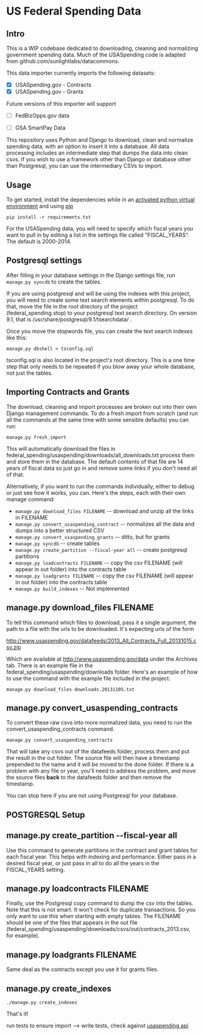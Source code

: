 US Federal Spending Data
=================================================

Intro
---------

This is a WIP codebase dedicated to downloading, cleaning and normalizing government spending data. Much of the USASpending code is adapted from github.com/sunlightlabs/datacommons.

This data importer currently imports the following datasets:

- [x] USASpending.gov - Contracts
- [x] USASpending.gov - Grants

Future versions of this importer will support

- [ ] FedBizOpps.gov data 
- [ ] GSA SmartPay Data


This repository uses Python and Django to download, clean and normalize spending data, with an option to insert it into a database. All data processing includes an intermediate step that dumps the data into clean csvs. If you wish to use a framework other than Django or database other than Postgresql, you can use the intermediary CSVs to import.  


Usage
----------


To get started, install the dependencies while in an [activated python virtual environment](http://docs.python-guide.org/en/latest/dev/virtualenvs/) and using [pip](http://www.pip-installer.org/en/latest/installing.html)

    pip install -r requirements.txt

For the USASpending data, you will need to specify which fiscal years you want to pull in by editing a list in the settings file called "FISCAL_YEARS". The default is 2000-2014.

Postgresql settings
-------------------

After filling in your database settings in the Django settings file, run 
    `manage.py syncdb`
to create the tables.

If you are using postgresql and will be using the indexes with this project, you will need to create some text search elements within postgresql. To do that, move the file in the root directory of the project (federal_spending.stop) to your postgresql text search directory. On version 9.1, that is 
/usr/share/postgresql/9.1/tsearchdata/ .

Once you move the stopwords file, you can create the text search indexes like this: 

    manage.py dbshell < tsconfig.sql  

tsconfig.sql is also located in the project's root directory. This is a one time step that only needs to be repeated if you blow away your whole database, not just the tables. 



Importing Contracts and Grants
------------------------------

The download, cleaning and import processes are broken out into their own Django management commands. To do a fresh import from scratch (and run all the commands at the same time with some sensible defaults) you can run:

    manage.py fresh_import

This will automatically download the files in federal_spending/usaspending/downloads/all_downloads.txt process them and store them in the database. The default contents of that file are 14 years of fiscal data so just go in and remove some links if you don't need all of that.

Alternatively, if you want to run the commands individually, either to debug or just see how it works, you can. Here's the steps, each with their own manage command:

*   `manage.py download_files FILENAME`  -- download and unzip all the links in FILENAME
*   `manage.py convert_usaspending_contract`  -- normalizes all the data and dumps into a better structured CSV
*   `manage.py convert_usaspending_grants`  -- ditto, but for grants
*   `manage.py syncdb`  -- create tables
*   `manage.py create_partition --fiscal-year all`  -- create postgresql partitions
*   `manage.py loadcontracts FILENAME`  -- copy the csv FILENAME (will appear in out folder) into the contracts table
*   `manage.py loadgrants FILENAME`  -- copy the csv FILENAME (will appear in out folder) into the contracts table 
*   `manage.py build_indexes`  -- Not implemented



manage.py download_files FILENAME
---------------------------------
 To tell this command which files to download, pass it a single argument, the path to a file with the urls to be downloaded. It's expecting urls of the form

http://www.usaspending.gov/datafeeds/2013_All_Contracts_Full_20131015.csv.zip

Which are available at http://www.usaspending.gov/data under the Archives tab. There is an example file in the federal_spending/usaspending/downloads folder. Here's an example of how to use the command with the example file included in the project:

    manage.py download_files downloads.20131105.txt


manage.py convert_usaspending_contracts
---------------------------------------

To convert these raw csvs into more normalized data, you need to run the convert_usaspending_contracts command.
    
    manage.py convert_usaspending_contracts

That will take any csvs out of the datafeeds folder, process them and put the result in the out folder. The source file will then have a timestamp prepended to the name and it will be moved to the done folder. If there is a problem with any file or year, you'll need to address the problem, and move the source files __back__ to the datafeeds folder and then remove the timestamp. 

You can stop here if you are not using Postgresql for your database. 


POSTGRESQL Setup
-----------------

manage.py create_partition --fiscal-year all
--------------------------------------------
Use this command to generate partitions in the contract and grant tables for each fiscal year. This helps with indexing and performance. Either pass in a desired fiscal year, or just pass in all to do all the years in the FISCAL_YEARS setting.

manage.py loadcontracts FILENAME
----------------------------------
Finally, use the Postgresql copy command to dump the csv into the tables. Note that this is not smart. It won't check for duplicate transactions. So you only want to use this when starting with empty tables. The FILENAME should be one of the files that appears in the out file (federal_spending/usaspending/downloads/csvs/out/contracts_2013.csv, for example).


manage.py loadgrants FILENAME
-------------------------------
Same deal as the contracts except you use it for grants files.



manage.py create_indexes
------------------------------- 

`./manage.py create_indexes`

That's it!

run tests to ensure import --> write tests, check against [usaspending api](http://www.usaspending.gov/data?carryfilters=on)
